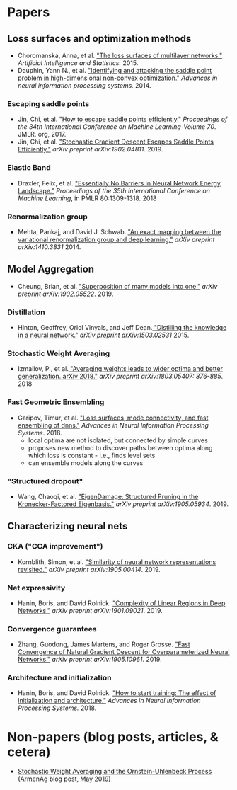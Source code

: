 # Papers

## Loss surfaces and optimization methods

- Choromanska, Anna, et al. ["The loss surfaces of multilayer networks."](https://arxiv.org/abs/1412.0233) *Artificial Intelligence and Statistics.* 2015.
- Dauphin, Yann N., et al. ["Identifying and attacking the saddle point problem in high-dimensional non-convex optimization."](https://arxiv.org/abs/1406.2572) *Advances in neural information processing systems.* 2014.

### Escaping saddle points

- Jin, Chi, et al. ["How to escape saddle points efficiently."](https://arxiv.org/abs/1703.00887) *Proceedings of the 34th International Conference on Machine Learning-Volume 70*. JMLR. org, 2017.
- Jin, Chi, et al. ["Stochastic Gradient Descent Escapes Saddle Points Efficiently."](https://arxiv.org/abs/1902.04811) *arXiv preprint arXiv:1902.04811*. 2019.

### Elastic Band
- Draxler, Felix, et al. ["Essentially No Barriers in Neural Network Energy Landscape."](http://proceedings.mlr.press/v80/draxler18a/draxler18a.pdf) *Proceedings of the 35th International Conference on Machine Learning*, in PMLR 80:1309-1318. 2018

### Renormalization group 
- Mehta, Pankaj, and David J. Schwab. ["An exact mapping between the variational renormalization group and deep learning."](https://arxiv.org/abs/1410.3831) *arXiv preprint arXiv:1410.3831* 2014.


## Model Aggregation

- Cheung, Brian, et al. ["Superposition of many models into one."](https://arxiv.org/abs/1902.05522) *arXiv preprint arXiv:1902.05522*. 2019.

### Distillation
- Hinton, Geoffrey, Oriol Vinyals, and Jeff Dean.[ "Distilling the knowledge in a neural network."](https://arxiv.org/abs/1503.02531) *arXiv preprint arXiv:1503.02531* 2015.

### Stochastic Weight Averaging
- Izmailov, P., et al.[ "Averaging weights leads to wider optima and better generalization. arXiv 2018."](https://arxiv.org/abs/1803.05407) *arXiv preprint arXiv:1803.05407: 876-885*. 2018

### Fast Geometric Ensembling
- Garipov, Timur, et al. ["Loss surfaces, mode connectivity, and fast ensembling of dnns."](https://arxiv.org/abs/1802.10026) *Advances in Neural Information Processing Systems*. 2018.
	- 	local optima are not isolated, but connected by simple curves
	-  proposes new method to discover paths between optima along which loss is constant - i.e., finds level sets
	-  can ensemble models along the curves

### "Structured dropout"
- Wang, Chaoqi, et al. ["EigenDamage: Structured Pruning in the Kronecker-Factored Eigenbasis."](https://arxiv.org/abs/1905.05934) *arXiv preprint arXiv:1905.05934*. 2019.


## Characterizing neural nets

### CKA ("CCA improvement")
- Kornblith, Simon, et al. ["Similarity of neural network representations revisited."](https://arxiv.org/abs/1905.00414) *arXiv preprint arXiv:1905.00414*. 2019.

### Net expressivity
- Hanin, Boris, and David Rolnick. ["Complexity of Linear Regions in Deep Networks."](https://arxiv.org/abs/1901.09021) *arXiv preprint arXiv:1901.09021*. 2019.

### Convergence guarantees
- Zhang, Guodong, James Martens, and Roger Grosse. ["Fast Convergence of Natural Gradient Descent for Overparameterized Neural Networks."](https://arxiv.org/abs/1905.10961) *arXiv preprint arXiv:1905.10961*. 2019.

### Architecture and initialization
- Hanin, Boris, and David Rolnick. ["How to start training: The effect of initialization and architecture."](https://arxiv.org/abs/1803.01719) *Advances in Neural Information Processing Systems.* 2018.


# Non-papers (blog posts, articles, & cetera)

- [Stochastic Weight Averaging and the Ornstein-Uhlenbeck Process](https://armenag.com/2019/05/13/stochastic-weight-averaging/) (ArmenAg blog post, May 2019)


